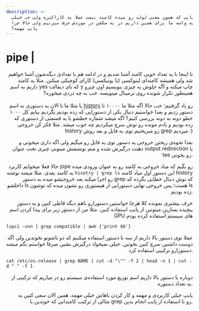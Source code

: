 ```yaml
---
description: >-
  پایپ که همون معنی لوله رو میده کامند نیست عملا یه کاراکتره ولی خب خیلی
  کاربردیه واسه ما برای همین داریم در یه سکشن در موردش حرف میزنیم ولی حالا چرا
  پایپ مهمه؟
---
```


# pipe  |

<p align="right">تا اینجا با یه تعداد خوبی کامند آشنا شدیم و در ادامه هم با تعدادی دیگه‌شون آشنا خواهیم شد ولی همیشه کامندای لینوکسی (یا یونیکسی) کارای کوچیکی میکنن. مثلا یه کامند داریم به اسم yes که بای دیفالت y چاپ میکنه و اگه جلوش یه چیزی بنویسیم اون چیزو همینطور تکرار شونده روی ترمینال مینویسه. خب به چه دردی میخوره؟<br><br>یا مثلا ما تا الان یه دستوری به اسم <a href="history.md">history</a> رو یاد گرفتیم؛ خب حالا اگه مثلا ما ۱۰۰۰۰ تا دستور زدیم و بعدا خواستیم دنبال یکی از دستورایی که زده بودیم بگردیم بیایم کل ۱۰۰۰ خطو دونه به دونه بررسی کنیم؟ اگه میشد شماره خطشو یا یه قسمتی از دستوری که زده بودیم و یادم مونده رو توش سرچ میکردیم چه خوب میشد. مثلا فکر کن خروجی history رو میریختیم توی یه فایل و بعد روش grep میزدیم :)</p>

<p align="right">بعدا نحوه‌ی ریختن خروجی یه دستور توی یه فایل رو میگیم ولی اگه داری میخونی و ذهنت درگیرش شده و منم نوشتمش میتونی چیزی تحت عنوان output redirection یا tee رو بخونی.</p>

<p align="right">حالا فعلا میخوایم کاربرد pipe رو بگیم که میاد خروجی یه کامند رو به عنوان ورودی میده به کامند بعدی. مثلا میشه نوشته <code>hisotry | grep ls</code> این دستور اول میاد کامند history رو اجرا میکنه بعد خروجیشو میده به دستور grep که توش دنبال خطایی بگرده که داخلشو ls هست؛ پس خروجی نهایی دستورایی از هیستوری رو نشون میده که توشون ls زده بودیم.</p>

<p align="right">حرف بیشتری نمونده کلا هرجا خواستین دستورارو باهم دیگه قاطی کنین و یه دستور پیچیده بسازین میتونین از پایپ استفاده کنین. مثلا من از دستور زیر برای پیدا کردن اسم GPU های سیستم استفاده کرده بودم</p>

```
lspci -vnn | grep compatible | awk {'print $6'}
```

<p align="right">عملا توی دستور بالا داریم از سه تا دستور استفاده میکنیم که دو تاشونو نخوندین ولی اگه دوست داشتین سرچ  کنین بخونین. خیلی نمیخواد درگیرش بشین صرفا خواستم بگم میشه دستورارو ترکیبی استفاده کرد.</p>

```
cat /etc/os-release | grep NAME | cut -d "\"" -f 2 | head -n 1 | cut -d " " -f 1
```

<p align="right">دوباره با دستور بالا داریم اسم توزیع مورد استفاده‌ی سیستم رو در میاریم که ترکیبی از یه تعداد دستوره.</p>

<p align="right">پایپ خیلی کاربردی و مهمه و کار کردن باهاش خیلی مهمه. همین الان سعی کنین یه مثالی از ترکیب کامندایی که خوندین با grep رو با استفاده از پایپ انجام بدین.</p>
